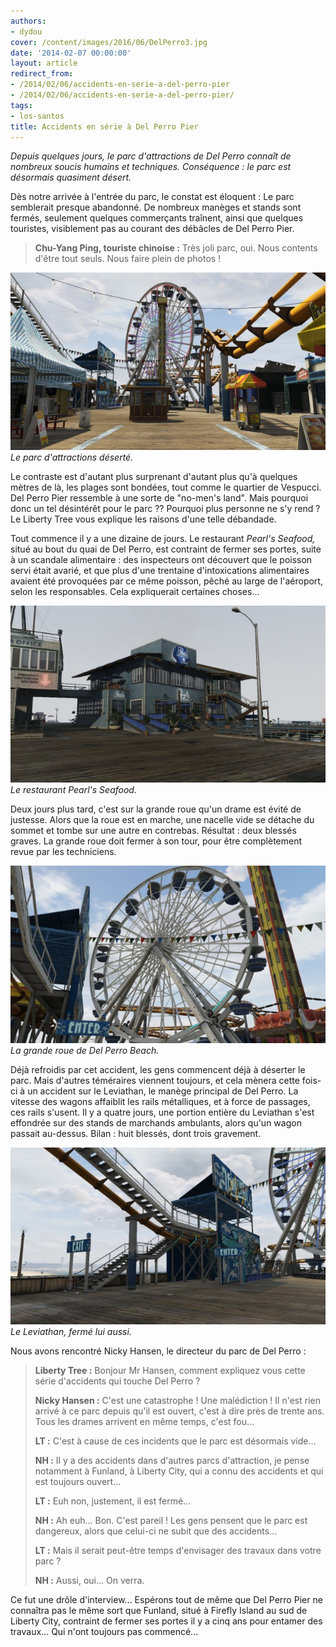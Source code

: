 ```yaml
---
authors:
- dydou
cover: /content/images/2016/06/DelPerro3.jpg
date: '2014-02-07 00:00:00'
layout: article
redirect_from:
- /2014/02/06/accidents-en-serie-a-del-perro-pier
- /2014/02/06/accidents-en-serie-a-del-perro-pier/
tags:
- los-santos
title: Accidents en série à Del Perro Pier
---
```



_Depuis quelques jours, le parc d'attractions de Del Perro connaît de nombreux soucis humains et techniques. Conséquence : le parc est désormais quasiment désert._

Dès notre arrivée à l'entrée du parc, le constat est éloquent : Le parc semblerait presque abandonné. De nombreux manèges et stands sont fermés, seulement quelques commerçants traînent, ainsi que quelques touristes, visiblement pas au courant des débâcles de Del Perro Pier.

> **Chu-Yang Ping, touriste chinoise :** Très joli parc, oui. Nous contents d'être tout seuls. Nous faire plein de photos !

![Le parc d'attractions déserté.](/content/images/2016/06/DelPerro.jpg)
_Le parc d'attractions déserté._

Le contraste est d'autant plus surprenant d'autant plus qu'à quelques mètres de là, les plages sont bondées, tout comme le quartier de Vespucci. Del Perro Pier ressemble à une sorte de "no-men's land". Mais pourquoi donc un tel désintérêt pour le parc ?? Pourquoi plus personne ne s'y rend ? Le Liberty Tree vous explique les raisons d'une telle débandade.

Tout commence il y a une dizaine de jours. Le restaurant _Pearl's Seafood,_ situé au bout du quai de Del Perro, est contraint de fermer ses portes, suite à un scandale alimentaire : des inspecteurs ont découvert que le poisson servi était avarié, et que plus d'une trentaine d'intoxications alimentaires avaient été provoquées par ce même poisson, pêché au large de l'aéroport, selon les responsables. Cela expliquerait certaines choses...

![Le restaurant Pearl's Seafood.](/content/images/2016/06/DelPerro5.jpg)
_Le restaurant Pearl's Seafood._

Deux jours plus tard, c'est sur la grande roue qu'un drame est évité de justesse. Alors que la roue est en marche, une nacelle vide se détache du sommet et tombe sur une autre en contrebas. Résultat : deux blessés graves. La grande roue doit fermer à son tour, pour être complètement revue par les techniciens.

![La grande roue de Del Perro Beach.](/content/images/2016/06/DelPerro4.jpg)
_La grande roue de Del Perro Beach._

Déjà refroidis par cet accident, les gens commencent déjà à déserter le parc. Mais d'autres téméraires viennent toujours, et cela mènera cette fois-ci à un accident sur le Leviathan, le manège principal de Del Perro. La vitesse des wagons affaiblit les rails métalliques, et à force de passages, ces rails s'usent. Il y a quatre jours, une portion entière du Leviathan s'est effondrée sur des stands de marchands ambulants, alors qu'un wagon passait au-dessus. Bilan : huit blessés, dont trois gravement.

![Le Leviathan, fermé lui aussi.](/content/images/2016/06/DelPerro2.jpg)
_Le Leviathan, fermé lui aussi._

Nous avons rencontré Nicky Hansen, le directeur du parc de Del Perro :

> **Liberty Tree :** Bonjour Mr Hansen, comment expliquez vous cette série d'accidents qui touche Del Perro ?
> 
> **Nicky Hansen :** C'est une catastrophe ! Une malédiction ! Il n'est rien arrivé à ce parc depuis qu'il est ouvert, c'est à dire près de trente ans. Tous les drames arrivent en même temps, c'est fou...
> 
> **LT :** C'est à cause de ces incidents que le parc est désormais vide...
> 
> **NH :** Il y a des accidents dans d'autres parcs d'attraction, je pense notamment à Funland, à Liberty City, qui a connu des accidents et qui est toujours ouvert...
> 
> **LT :** Euh non, justement, il est fermé...
> 
> **NH :** Ah euh... Bon. C'est pareil ! Les gens pensent que le parc est dangereux, alors que celui-ci ne subit que des accidents...
> 
> **LT :** Mais il serait peut-être temps d'envisager des travaux dans votre parc ?
> 
> **NH :** Aussi, oui... On verra.

Ce fut une drôle d'interview... Espérons tout de même que Del Perro Pier ne connaîtra pas le même sort que Funland, situé à Firefly Island au sud de Liberty City, contraint de fermer ses portes il y a cinq ans pour entamer des travaux... Qui n'ont toujours pas commencé...